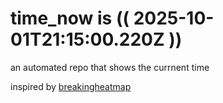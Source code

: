 # time_now is (( 2025-10-01T21:15:00.220Z ))

an automated repo that shows the currnent time

inspired by [breakingheatmap](https://github.com/breakingheatmap/breakingheatmap)